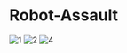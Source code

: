 # Robot-Assault
![1](https://user-images.githubusercontent.com/78794470/212438228-ce848ddd-5cdd-45f8-96b3-bfd4c5ea78b6.jpg)
![2](https://user-images.githubusercontent.com/78794470/212438374-5f651a7c-0999-46cd-b4d1-584a6d1f3324.jpg)
![4](https://user-images.githubusercontent.com/78794470/212438270-118d667a-3845-43dc-8a22-7d9bbbc9ca93.jpg)


